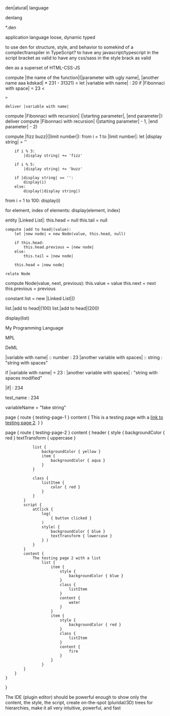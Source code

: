 den|atural| language

denlang

*.den



application language
loose, dynamic typed



to use den for structure, style, and behavior
to somekind of a compiler/transpiler in TypeScript?
to have any javascript/typescript in the script bracket as valid
to have any css/sass in the style brack as valid

den as a superset of HTML-CSS-JS



compute |the name of the function|(|parameter with ugly name|, |another name aaa kdskad| * 231 - 31321)
<
    let |variable with name| : 20
    if |Fibonnaci with space| = 23
    <

    >

    deliver |variable with name|
>



compute |Fibonnaci with recursion| (|starting parameter|, |end parameter|):
    deliver compute |Fibonnaci with recursion| (|starting parameter| - 1, |end parameter| - 2)



compute |fizz buzz|(|limit number|):
    from i = 1 to |limit number|:
        let |display string| = ''

        if i % 3:
            |display string| += 'fizz'

        if i % 5:
            |display string| += 'buzz'

        if |display string| == '':
            display(i)
        else:
            display(|display string|)



from i = 1 to 100:
    display(i)


for element, index of elements:
    display(element, index)



entity |Linked List|:
    this.head = null
    this.tail = null

    compute |add to head|(value):
        let |new node| = new Node(value, this.head, null)

        if this.head:
            this.head.previous = |new node|
        else:
            this.tail = |new node|

        this.head = |new node|

    relate Node



compute Node(value, next, previous):
    this.value = value
    this.next = next
    this.previous = previous


constant list = new |Linked List|()

list.|add to head|(100)
list.|add to head|(200)


display(list)



My Programming Language

MPL

DeML



|variable with name| :: number : 23
|another variable with spaces| :: string : "string with spaces"

if |variable with name| = 23 :
	|another variable with spaces| : "string with spaces modified"


|if| : 234

test_name : 234

variableName = "fake string"



page {
    route { testing-page-1 }
	content {
        This is a testing page with a [link to testing page 2](§testing-page-2).
    }
}

page {
    route { testing-page-2 }
    content {
        header {
            style {
                backgroundColor { red }
                textTransform { uppercase }

                list {
                    backgroundColor { yellow }
                    item {
                        backgroundColor { aqua }
                    }
                }

                class {
                    listItem {
                        color { red }
                    }
                }
            }
            script {
                atClick {
                    log(
                        { button clicked }
                    )
                    style( {
                        backgroundColor { blue }
                        textTransform { lowercase }
                    } )
                }
            }
            content {
                The testing page 2 with a list
                    list {
                        item {
                            style {
                                backgroundColor { blue }
                            }
                            class {
                                listItem
                            }
                            content {
                                water
                            }
                        }
                        item {
                            style {
                                backgroundColor { red }
                            }
                            class {
                                listItem
                            }
                            content {
                                fire
                            }
                        }
                    }
            }
        }
    }
}



The IDE (plugin editor) should be powerful enough
to show only the content, the style, the script,
create on-the-spot (pluridal/3D) trees for hierarchies,
make it all very intuitive, powerful, and fast
